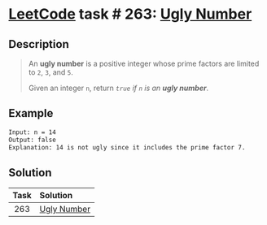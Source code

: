 # [LeetCode][leetcode] task # 263: [Ugly Number][task]

Description
-----------

> An **ugly number** is a positive integer
> whose prime factors are limited to `2`, `3`, and `5`.
> 
> Given an integer `n`, return _`true` if `n` is an **ugly number**_.

Example
-------

```sh
Input: n = 14
Output: false
Explanation: 14 is not ugly since it includes the prime factor 7.
```

Solution
--------

| Task | Solution                |
|:----:|:------------------------|
| 263  | [Ugly Number][solution] |


[leetcode]: <http://leetcode.com/>
[task]: <https://leetcode.com/problems/ugly-number/>
[solution]: <https://github.com/wellaxis/praxis-leetcode/blob/main/src/main/java/com/witalis/praxis/leetcode/task/h3/p263/option/Practice.java>
